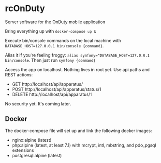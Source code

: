 rcOnDuty
========

Server software for the OnDuty mobile application

Bring everything up with `docker-compose up &`

Execute bin/console commands on the local machine with `DATABASE_HOST=127.0.0.1 bin/console {command}`.  

Alias it if you're feeling froggy:  `alias symfony="DATABASE_HOST=127.0.0.1 bin/console`.  Then just run `symfony {command}`
 
Access the app on localhost.  Nothing lives in root yet.  Use api paths and REST actions:

 - GET http://localhost/api/apparatus/
 - POST http://localhost/api/apparatus/status/1
 - DELETE http://localhost/api/apparatus/1
 
 No security yet.  It's coming later.
 
 
## Docker

The docker-compose file will set up and link the following docker images:
 - nginx:alpine (latest)
 - php:alpine (latest, at least 7.1) with mcrypt, intl, mbstring, and pdo_pgsql extensions
 - postgresql:alpine (latest)
 
 